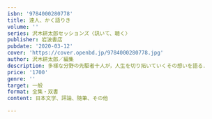 ```yaml
---
isbn: '9784000280778'
title: 達人、かく語りき
volume: ''
series: 沢木耕太郎セッションズ〈訊いて、聴く〉
publisher: 岩波書店
pubdate: '2020-03-12'
cover: 'https://cover.openbd.jp/9784000280778.jpg'
author: 沢木耕太郎／編集
description: 多様な分野の先駆者十人が，人生を切り拓いていくその想いを語る．
price: '1700'
genre: ''
target: 一般
format: 全集・双書
content: 日本文学、評論、随筆、その他

---
```

